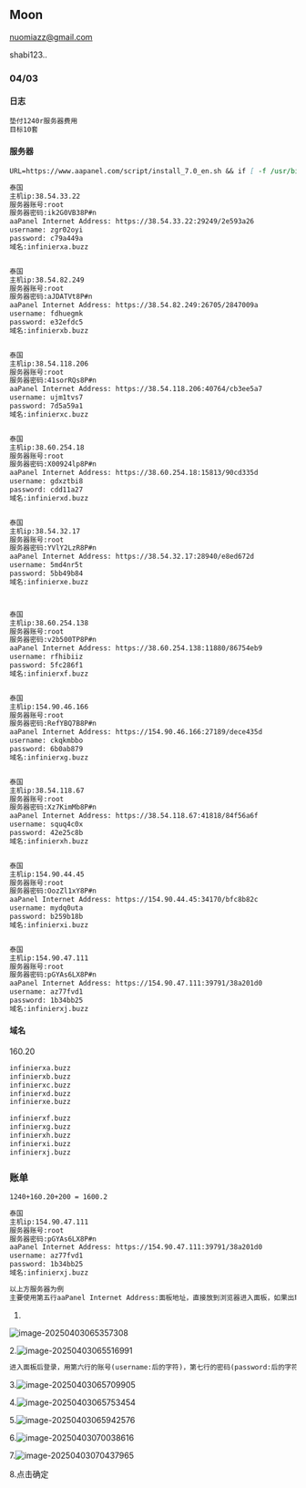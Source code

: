  ## Moon

nuomiazz@gmail.com

shabi123..

### 04/03

#### 日志

```markdown
垫付1240r服务器费用
目标10套
```

#### 服务器

```markdown
URL=https://www.aapanel.com/script/install_7.0_en.sh && if [ -f /usr/bin/curl ];then curl -ksSO "$URL" ;else wget --no-check-certificate -O install_7.0_en.sh "$URL";fi;bash install_7.0_en.sh aapanel

泰国
主机ip:38.54.33.22
服务器账号:root 
服务器密码:ik2G0VB38P#n
aaPanel Internet Address: https://38.54.33.22:29249/2e593a26
username: zgr02oyi
password: c79a449a
域名:infinierxa.buzz


泰国
主机ip:38.54.82.249
服务器账号:root 
服务器密码:aJDATVt8P#n
aaPanel Internet Address: https://38.54.82.249:26705/2847009a
username: fdhuegmk
password: e32efdc5
域名:infinierxb.buzz


泰国
主机ip:38.54.118.206
服务器账号:root 
服务器密码:41sorRQs8P#n
aaPanel Internet Address: https://38.54.118.206:40764/cb3ee5a7
username: ujm1tvs7
password: 7d5a59a1
域名:infinierxc.buzz


泰国
主机ip:38.60.254.18
服务器账号:root 
服务器密码:X00924lp8P#n
aaPanel Internet Address: https://38.60.254.18:15813/90cd335d
username: gdxztbi8
password: cdd11a27
域名:infinierxd.buzz


泰国
主机ip:38.54.32.17
服务器账号:root 
服务器密码:YVlY2LzR8P#n
aaPanel Internet Address: https://38.54.32.17:28940/e8ed672d
username: 5md4nr5t
password: 5bb49b84
域名:infinierxe.buzz



泰国
主机ip:38.60.254.138
服务器账号:root 
服务器密码:v2b500TP8P#n
aaPanel Internet Address: https://38.60.254.138:11880/86754eb9
username: rfhibiiz
password: 5fc286f1
域名:infinierxf.buzz


泰国
主机ip:154.90.46.166
服务器账号:root 
服务器密码:RefYBQ7B8P#n
aaPanel Internet Address: https://154.90.46.166:27189/dece435d
username: ckqkmbbo
password: 6b0ab879
域名:infinierxg.buzz


泰国
主机ip:38.54.118.67
服务器账号:root 
服务器密码:Xz7KimMb8P#n
aaPanel Internet Address: https://38.54.118.67:41818/84f56a6f
username: squq4c0x
password: 42e25c8b
域名:infinierxh.buzz


泰国
主机ip:154.90.44.45
服务器账号:root 
服务器密码:OozZl1xY8P#n
aaPanel Internet Address: https://154.90.44.45:34170/bfc8b82c
username: mydq0uta
password: b259b18b
域名:infinierxi.buzz


泰国
主机ip:154.90.47.111
服务器账号:root 
服务器密码:pGYAs6LX8P#n
aaPanel Internet Address: https://154.90.47.111:39791/38a201d0
username: az77fvd1
password: 1b34bb25
域名:infinierxj.buzz
```

#### 域名

160.20

```markdown
infinierxa.buzz
infinierxb.buzz
infinierxc.buzz
infinierxd.buzz
infinierxe.buzz

infinierxf.buzz
infinierxg.buzz
infinierxh.buzz
infinierxi.buzz
infinierxj.buzz
```





### 账单

```markdown
1240+160.20+200 = 1600.2
```

```markdown
泰国
主机ip:154.90.47.111
服务器账号:root 
服务器密码:pGYAs6LX8P#n
aaPanel Internet Address: https://154.90.47.111:39791/38a201d0
username: az77fvd1
password: 1b34bb25
域名:infinierxj.buzz

以上方服务器为例
主要使用第五行aaPanel Internet Address:面板地址，直接放到浏览器进入面板，如果出现不是私密链接页面，点击下方“高级按钮”

```

1.

![image-20250403065357308](./fakeloc-moon.assets/image-20250403065357308.png)

2.![image-20250403065516991](./fakeloc-moon.assets/image-20250403065516991.png)

```markdown
进入面板后登录，用第六行的账号(username:后的字符)，第七行的密码(password:后的字符)进行登录
```

3.![image-20250403065709905](./fakeloc-moon.assets/image-20250403065709905.png)

4.![image-20250403065753454](./fakeloc-moon.assets/image-20250403065753454.png)

5.![image-20250403065942576](./fakeloc-moon.assets/image-20250403065942576.png)

6.![image-20250403070038616](./fakeloc-moon.assets/image-20250403070038616.png)

7.![image-20250403070437965](./fakeloc-moon.assets/image-20250403070437965.png)

8.点击确定